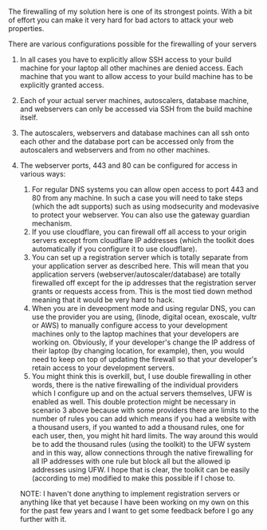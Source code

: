The firewalling of my solution here is one of its strongest points. With a bit of effort you can make it very hard for bad actors to attack your web properties. 

There are various configurations possible for the firewalling of your servers

1. In all cases you have to explicitly allow SSH access to your build machine for your laptop all other machines are denied access. Each machine that you want to allow access to your build machine has to be explicitly granted access.
2. Each of your actual server machines, autoscalers, database machine, and webservers can only be accessed via SSH from the build machine itself.
3. The autoscalers, webservers and database machines can all ssh onto each other and the database port can be accessed only from the autoscalers and webservers and from no other machines. 
4. The webserver ports, 443 and 80 can be configured for access in various ways:

   1. For regular DNS systems you can allow open access to port 443 and 80 from any machine. In such a case you will need to take steps (which the adt supports) such as using modsecurity and modevasive to protect your webserver. You can also use the gateway guardian mechanism.
	2. If you use cloudflare, you can firewall off all access to your origin servers except from cloudflare IP addresses (which the toolkit does automatically if you configure it to use cloudflare). 
	3. You can set up a registration server which is totally separate from your application server as described here. This will mean that you application servers (webserver/autoscaler/database) are totally firewalled off except for the ip addresses that the registration server grants or requests access from. This is the most tied down method meaning that it would be very hard to hack.
	4. When you are in deveopment mode and using regular DNS, you can use the provider you are using, (linode, digital ocean, exoscale, vultr or AWS) to manually configure access to your development machines only to the laptop machines that your developers are working on. Obviously, if your developer's change the IP address of their laptop (by changing location, for example), then, you would need to keep on top of updating the firewall so that your developer's retain access to your development servers. 
   5. You might think this is overkill, but, I use double firewalling in other words, there is the native firewalling of the individual providers which I configure up and on the actual servers themselves, UFW is enabled as well. This double protection might be necessary in scenario 3 above because with some providers there are limits to the number of rules you can add which means if you had a website with a thousand users, if you wanted to add a thousand rules, one for each user, then, you might hit hard limits. The way around this would be to add the thousand rules (using the toolkit) to the UFW system and in this way, allow connections through the native firewalling for all IP addresses with one rule but block all but the allowed ip addresses using UFW. I hope that is clear, the toolkit can be easily (according to me) modified to make this possible if I chose to.
	
	NOTE: I haven't done anything to implement registration servers or anything like that yet because I have been working on my own on this for the past few years and I want to get some feedback before I go any further with it. 
